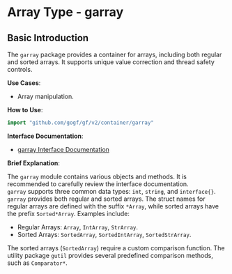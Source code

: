 # Array Type - garray

## Basic Introduction

The `garray` package provides a container for arrays, including both regular and sorted arrays. It supports unique value correction and thread safety controls.

**Use Cases**:

- Array manipulation.

**How to Use**:

```go
import "github.com/gogf/gf/v2/container/garray"
```

**Interface Documentation**:

- [garray Interface Documentation](https://pkg.go.dev/github.com/gogf/gf/v2/container/garray)

**Brief Explanation**:

The `garray` module contains various objects and methods. It is recommended to carefully review the interface documentation.  
`garray` supports three common data types: `int`, `string`, and `interface{}`.  
`garray` provides both regular and sorted arrays. The struct names for regular arrays are defined with the suffix `*Array`, while sorted arrays have the prefix `Sorted*Array`. Examples include:

- Regular Arrays: `Array`, `IntArray`, `StrArray`.
- Sorted Arrays: `SortedArray`, `SortedIntArray`, `SortedStrArray`.

The sorted arrays (`SortedArray`) require a custom comparison function. The utility package `gutil` provides several predefined comparison methods, such as `Comparator*`.
